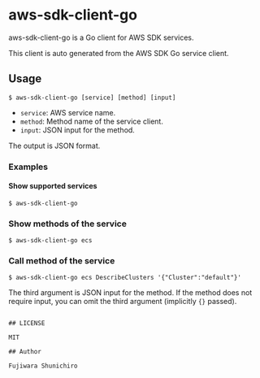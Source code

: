 # aws-sdk-client-go

aws-sdk-client-go is a Go client for AWS SDK services.

This client is auto generated from the AWS SDK Go service client.

## Usage

```console
$ aws-sdk-client-go [service] [method] [input]
```

- `service`: AWS service name.
- `method`: Method name of the service client.
- `input`: JSON input for the method.

The output is JSON format.

### Examples

#### Show supported services

```console
$ aws-sdk-client-go
```

### Show methods of the service

```console
$ aws-sdk-client-go ecs
```

### Call method of the service

```console
$ aws-sdk-client-go ecs DescribeClusters '{"Cluster":"default"}'
```

The third argument is JSON input for the method. If the method does not require input, you can omit the third argument (implicitly `{}` passed).

```console

## LICENSE

MIT

## Author

Fujiwara Shunichiro
